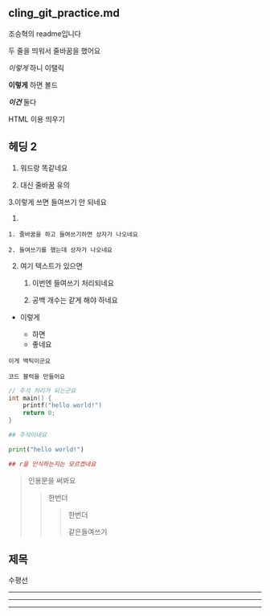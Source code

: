 
## cling_git_practice.md

조승혁의 readme입니다


두 줄을 띄워서 줄바꿈을 했어요

*이렇게* 하니 이탤릭

**이렇게** 하면 볼드

***이건*** 둘다
<br>

HTML 이용 띄우기


## 헤딩 2
1. 워드랑 똑같네요

2. 대신 줄바꿈 유의


3.이렇게 쓰면 들여쓰기 안 되네요

1.

    1. 줄바꿈을 하고 들여쓰기하면 상자가 나오네요

    2. 들여쓰기를 했는데 상자가 나오네요

2. 여기 텍스트가 있으면

    1. 이번엔 들여쓰기 처리되네요
    
    2.  공백 개수는 같게 해야 하네요

* 이렇게
    
    * 하면 
    * 좋네요

`이게 백틱이군요`

```
코드 블럭을 만들어요
```

``` C
// 주석 처리가 되는군요
int main() {
    printf("hello world!")
    return 0;
}
```
```Python
## 주석이네요

print("hello world!")

```
``` R
## r을 인식하는지는 모르겠네요
```

> 인용문을 써봐요
>>한번더 
>>>한번더
>>>
>>>같은들여쓰기

제목
---

수평선

---
- - -
***



